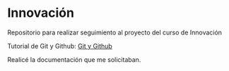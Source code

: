 # Innovación

Repositorio para realizar seguimiento al proyecto del curso de Innovación

Tutorial de Git y Github:
[Git y Github](https://nbviewer.jupyter.org/github/FerneyOAmaya/DataLiteracy/blob/master/0_GitGithub.pdf)

Realicé la documentación que me solicitaban.
